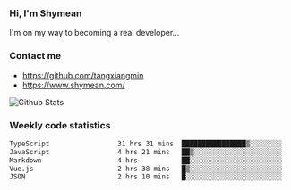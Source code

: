 ### Hi, I'm Shymean

I'm on my way to becoming a real developer...

### Contact me

- <https://github.com/tangxiangmin>
- <https://www.shymean.com/>

![Github Stats](https://github-readme-stats.vercel.app/api?username=tangxiangmin&show_icons=true&theme=dark)


###  Weekly code statistics

<!--START_SECTION:waka-->

```txt
TypeScript                 31 hrs 31 mins  ████████████████▒░░░░░░░░   65.31 %
JavaScript                 4 hrs 21 mins   ██▒░░░░░░░░░░░░░░░░░░░░░░   09.04 %
Markdown                   4 hrs           ██░░░░░░░░░░░░░░░░░░░░░░░   08.30 %
Vue.js                     2 hrs 38 mins   █▒░░░░░░░░░░░░░░░░░░░░░░░   05.47 %
JSON                       2 hrs 10 mins   █░░░░░░░░░░░░░░░░░░░░░░░░   04.52 %
```

<!--END_SECTION:waka-->